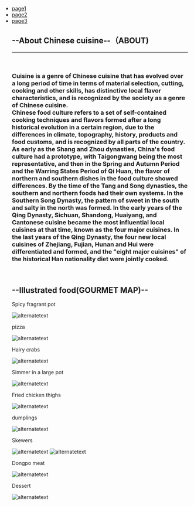 
<html>  
<head>  
  <title>导航栏</title>  
</head>  
<body>  
  <ul>  
    <li><a href="https://leesin181.github.io/12139/">page1</a></li>  
    <li><a href="https://leesin181.github.io/121310/">page2</a></li>  
    <li><a href="https://leesin181.github.io/12137/">page3</a></li>  
 


 
<html>
<head>
<meta charset="utf-8">
<title>无标题文档</title>
<link rel="stylesheet" type="text/css" href="css/style.css">
</head>

<body>
<div class="wrapper">
<div class="nav">


</div>
<div class="banner">
 
  </div>


<div class="content">
<h2>--About Chinese cuisine--（ABOUT)</h2>
<hr>
<br>

<h3>  Cuisine is a genre of Chinese cuisine that has evolved over a long period of time in terms of material selection, cutting, cooking and other skills, has distinctive local flavor characteristics, and is recognized by the society as a genre of Chinese cuisine. <br>
  Chinese food culture refers to a set of self-contained cooking techniques and flavors formed after a long historical evolution in a certain region, due to the differences in climate, topography, history, products and food customs, and is recognized by all parts of the country. <br>
  As early as the Shang and Zhou dynasties, China's food culture had a prototype, with Taigongwang being the most representative, and then in the Spring and Autumn Period and the Warring States Period of Qi Huan, the flavor of northern and southern dishes in the food culture showed differences. By the time of the Tang and Song dynasties, the southern and northern foods had their own systems. In the Southern Song Dynasty, the pattern of sweet in the south and salty in the north was formed. In the early years of the Qing Dynasty, Sichuan, Shandong, Huaiyang, and Cantonese cuisine became the most influential local cuisines at that time, known as the four major cuisines. In the last years of the Qing Dynasty, the four new local cuisines of Zhejiang, Fujian, Hunan and Hui were differentiated and formed, and the "eight major cuisines" of the historical Han nationality diet were jointly cooked.
</h3>
<br>
<div class="clearit"></div>

<div class="main">
<h2>--Illustrated food(GOURMET MAP)--</h2>
<p>Spicy fragrant pot</p>
<img src="https://i.postimg.cc/wTLyv7VW/02c009848b2f7437fbfd0a63507d2cf2.jpg" alt="alternatetext">
<p>pizza</p>
        <img src="https://i.postimg.cc/hv9DS7BT/7f96d13805a7a444f9edd9b4fa6d11df.jpg" alt="alternatetext">
<p>Hairy crabs</p>
<img src="https://i.postimg.cc/0yZNMmJC/40dc9dfb3a4c869f43fd0d6a76da3cb6.jpg" alt="alternatetext">
<p>Simmer in a large pot</p>
<img src="https://i.postimg.cc/j5nqFF38/76f16a3f9ac797fd7705075a88a1dc2e.jpg" alt="alternatetext">
<p>Fried chicken thighs</p>
<img src="https://i.postimg.cc/W4HbSv8F/968064790863b02af3397614f4f869f7.jpg" alt="alternatetext">
<p>dumplings</p>
<img src="https://i.postimg.cc/yYH6LnmP/a522e687ca5f0fb257fbf4d17d004170.jpg" alt="alternatetext">
<p>Skewers</p>
<img src="https://i.postimg.cc/DzZwqZr3/b7d147d004a1f51affa0f31f857ce56d.jpg" alt="alternatetext">
<img src="https://i.postimg.cc/05m2Ghwj/c45f61beff5e799f3e52f6f25bcd82f1.jpg" alt="alternatetext">
<p>Dongpo meat</p>
<img src="https://i.postimg.cc/PJGfsQBd/cbc817b0cb9b271447ac86ea17e873cb.jpg" alt="alternatetext">
<p>Dessert</p>
<img src="https://i.postimg.cc/bN9yWbLj/ec8b86e1ad0126df46b2390f28416404.jpg" alt="alternatetext">
